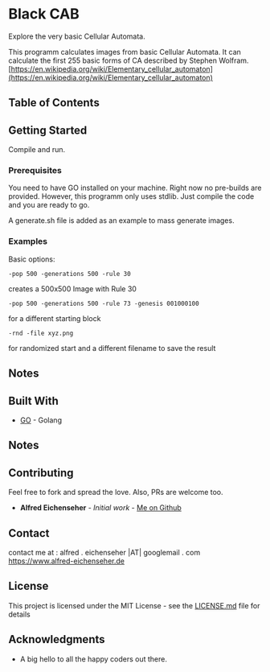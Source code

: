 # Black CAB
Explore the very basic Cellular Automata.

This programm calculates images from basic Cellular Automata. It can calculate the first 255 basic forms of CA described by Stephen Wolfram. 
[https://en.wikipedia.org/wiki/Elementary_cellular_automaton](https://en.wikipedia.org/wiki/Elementary_cellular_automaton) 

## Table of Contents

## Getting Started
Compile and run. 

### Prerequisites

You need to have GO installed on your machine. Right now no pre-builds are provided. However, this programm only uses stdlib. Just compile the code and you are ready to go. 

A generate.sh file is added as an example to mass generate images. 

### Examples

Basic options:

```
-pop 500 -generations 500 -rule 30
```
creates a 500x500 Image with Rule 30
```
-pop 500 -generations 500 -rule 73 -genesis 001000100
```
for a different starting block

```
-rnd -file xyz.png
```
for randomized start and a different filename to save the result

## Notes


## Built With

* [GO](https://golang.org/) - Golang

## Notes



## Contributing

Feel free to fork and spread the love. Also, PRs are welcome too.

* **Alfred Eichenseher** - *Initial work* - [Me on Github](https://github.com/zweifuchs)

## Contact
contact me at :
alfred . eichenseher |AT| googlemail . com 
https://www.alfred-eichenseher.de

## License

This project is licensed under the MIT License - see the [LICENSE.md](LICENSE.md) file for details

## Acknowledgments

* A big hello to all the happy coders out there.